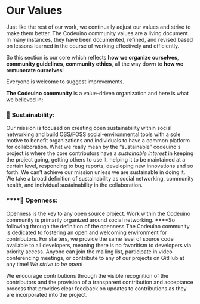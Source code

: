 # Our Values

Just like the rest of our work, we continually adjust our values and strive to make them better. The Codeuino community values are a living document. In many instances, they have been documented, refined, and revised based on lessons learned in the course of working effectively and efficiently.

So this section is our core which reflects **how we organize ourselves**, **community guidelines**, **community ethics**, all the way down to **how we remunerate ourselves**!

Everyone is welcome to suggest improvements.

**The Codeuino community** is a value-driven organization and here is what we believed in:

### 🌱 **Sustainability:**

Our mission is focused on creating open sustainability within social networking and build OSS/FOSS social-environmental tools with a sole motive to benefit organizations and individuals to have a common platform for collaboration. What we really mean by the “sustainable” codeuino's project is where the core contributors have a _sustainable interest_ in keeping the project going, getting others to use it, helping it to be maintained at a certain level, responding to bug reports, developing new innovations and so forth. We can’t achieve our mission unless we are sustainable in doing it. We take a broad definition of sustainability as social networking, community health, and individual sustainability in the collaboration.

### \*\*\*\*👐 **Openness:**

Openness is the key to any open source project. Work within the Codeuino community is primarily organized around social networking.  ****So following through the definition of the openness The Codeuino community is dedicated to fostering an open and welcoming environment for contributors. For starters, we provide the same level of source code available to all developers, meaning there is no favoritism to developers via priority access. Anyone can join the mailing list, participate in video conferencing meetings, or contribute to any of our projects on GitHub at any time! _We strive to be open!_

We encourage contributions through the visible recognition of the contributors and the provision of a transparent contribution and acceptance process that provides clear feedback on updates to contributions as they are incorporated into the project.

